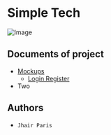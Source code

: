 # Simple Tech

![Image](/docs/imgs/Logo.png)

## Documents of project

- [Mockups](/docs/mockups)
  - [Login Register](/docs/mockups/Login%20-%20Register.pdf)
- Two

## Authors

- `Jhair Paris`
